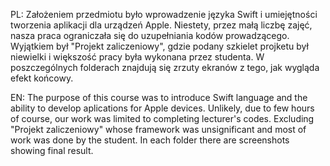 PL: Założeniem przedmiotu było wprowadzenie języka Swift i umiejętności tworzenia aplikacji dla urządzeń Apple. Niestety, przez małą liczbę zajęć, nasza praca ograniczała się do uzupełniania kodów prowadzącego. Wyjątkiem był "Projekt zaliczeniowy", gdzie podany szkielet projketu był niewielki i większość pracy była wykonana przez studenta. W poszczególnych folderach znajdują się zrzuty ekranów z tego, jak wygląda efekt końcowy.

EN: The purpose of this course was to introduce Swift language and the ability to develop aplications for Apple devices. Unlikely, due to few hours of course, our work was limited to completing lecturer's codes. Excluding "Projekt zaliczeniowy" whose framework was unsignificant and most of work was done by the student. In each folder there are screenshots showing final result.
